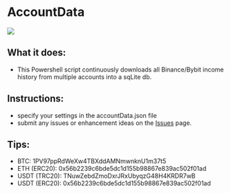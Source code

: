 # AccountData

![](https://i.imgur.com/HDahr9a.png)

## What it does:
- This Powershell script continuously downloads all Binance/Bybit income history from multiple accounts into a sqLite db.

## Instructions:
- specify your settings in the accountData.json file
- submit any issues or enhancement ideas on the [Issues](https://github.com/daisy613/accountData/issues) page.

## Tips:
- BTC: 1PV97ppRdWeXw4TBXddAMNmwnknU1m37t5
- ETH  (ERC20): 0x56b2239c6bde5dc1d155b98867e839ac502f01ad
- USDT (TRC20): TNuwZebdZmoDxrJRxUbyqzG48H4KRDR7wB
- USDT (ERC20): 0x56b2239c6bde5dc1d155b98867e839ac502f01ad
